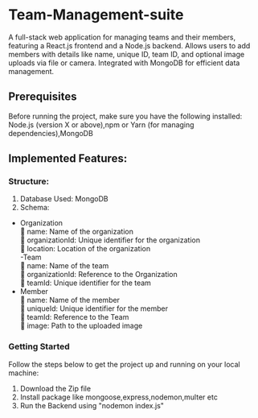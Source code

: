 # Team-Management-suite

A full-stack web application for managing teams and their members, featuring a React.js frontend and a Node.js backend. Allows users to add members with details like name, unique ID, team ID, and optional image uploads via file or camera. Integrated with MongoDB for efficient data management.

## Prerequisites

Before running the project, make sure you have the following installed:
Node.js (version X or above),npm or Yarn (for managing dependencies),MongoDB
## Implemented Features:
### Structure:
 1.	Database Used: MongoDB
 2.	Schema:
-	Organization\
	name: Name of the organization \
	organizationId: Unique identifier for the organization \
	location: Location of the organization \
-Team\
	name: Name of the team \
	organizationId: Reference to the Organization \
	teamId: Unique identifier for the team 
- Member\
	name: Name of the member \
	uniqueId: Unique identifier for the member \
	teamId: Reference to the Team \
	image: Path to the uploaded image 


### Getting Started
Follow the steps below to get the project up and running on your local machine:
1. Download the Zip file
2. Install package like mongoose,express,nodemon,multer etc
3. Run the Backend using "nodemon index.js"
   
